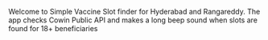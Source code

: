 Welcome to Simple Vaccine Slot finder for Hyderabad and Rangareddy. The app checks Cowin Public API and makes a long beep sound when slots are found for 18+ beneficiaries
